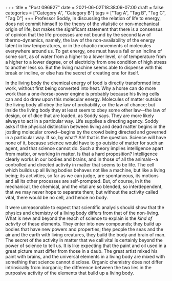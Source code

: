 +++
title = "Post 096927"
date = 2021-06-02T18:38:09-07:00
draft = false
categories = ["Category A", "Category B"]
tags = ["Tag A", "Tag B", "Tag C", "Tag D"]
+++
Professor Soddy, in discussing the relation of life to energy, does not commit himself to the theory of the vitalistic or non-mechanical origin of life, but makes the significant statement that there is a consensus of opinion that the life processes are not bound by the second law of thermo-dynamics, namely, the law of the non-availability of the energy latent in low temperatures, or in the chaotic movements of molecules everywhere around us. To get energy, one must have a fall or an incline of some sort, as of water from a higher to a lower level, or of temperature from a higher to a lower degree, or of electricity from one condition of high stress to another less so. But the living machine seems able to dispense with this break or incline, or else has the secret of creating one for itself.

In the living body the chemical energy of food is directly transformed into work, without first being converted into heat. Why a horse can do more work than a one-horse-power engine is probably because his living cells can and do draw upon this molecular energy. Molecules of matter outside the living body all obey the law of probability, or the law of chance; but inside the living body they at least seem to obey some other law--the law of design, or of dice that are loaded, as Soddy says. They are more likely always to act in a particular way. Life supplies a directing agency. Soddy asks if the physical distinction between living and dead matter begins in the jostling molecular crowd--begins by the crowd being directed and governed in a particular way. If so, by what? Ah! that is the question. Science will have none of it, because science would have to go outside of matter for such an agent, and that science cannot do. Such a theory implies intelligence apart from matter, or working in matter. Is that a hard proposition? Intelligence clearly works in our bodies and brains, and in those of all the animals--a controlled and directed activity in matter that seems to be life. The cell which builds up all living bodies behaves not like a machine, but like a living being; its activities, so far as we can judge, are spontaneous, its motions and all its other processes are self-prompted. But, of course, in it the mechanical, the chemical, and the vital are so blended, so interdependent, that we may never hope to separate them; but without the activity called vital, there would be no cell, and hence no body.

It were unreasonable to expect that scientific analysis should show that the physics and chemistry of a living body differs from that of the non-living. What is new and beyond the reach of science to explain is the _kind of activity_ of these elements. They enter into new compounds; they build up bodies that have new powers and properties; they people the seas and the air and the earth with living creatures, they build the body and brain of man. The secret of the activity in matter that we call vital is certainly beyond the power of science to tell us. It is like expecting that the paint and oil used in a great picture must differ from those in a daub. The great artist mixed his paint with brains, and the universal elements in a living body are mixed with something that science cannot disclose. Organic chemistry does not differ intrinsically from inorganic; the difference between the two lies in the purposive activity of the elements that build up a living body.
